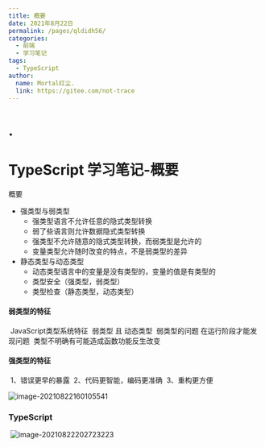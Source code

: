 ```yaml
---
title: 概要
date: 2021年8月22日
permalink: /pages/qldidh56/
categories:
  - 前端
  - 学习笔记
tags:
  - TypeScript
author:
  name: Mortal红尘.
  link: https://gitee.com/not-trace
---
```

# .
# TypeScript 学习笔记-概要

概要
* 强类型与弱类型
	* 强类型语言不允许任意的隐式类型转换
	* 弱了些语言则允许数据隐式类型转换
	* 强类型不允许随意的隐式类型转换，而弱类型是允许的
	* 变量类型允许随时改变的特点，不是弱类型的差异
* 静态类型与动态类型
	* 动态类型语言中的变量是没有类型的，变量的值是有类型的
	* 类型安全（强类型，弱类型）
	* 类型检查（静态类型，动态类型）

#### 弱类型的特征
​    JavaScript类型系统特征
​        弱类型 且 动态类型
​    弱类型的问题
​        在运行阶段才能发现问题
​        类型不明确有可能造成函数功能反生改变

#### 强类型的特征

​	1、错误更早的暴露
​	2、代码更智能，编码更准确
​	3、重构更方便


![image-20210822160105541](http://trace.maicaii.cn/img/20210822160105.png)



### TypeScript

​	![image-20210822202723223](http://trace.maicaii.cn/img/20210822202723.png)

